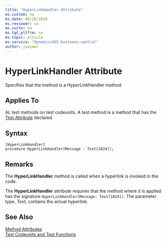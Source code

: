 ```yaml
---
title: "HyperLinkHandler Attribute"
ms.custom: na
ms.date: 08/26/2019
ms.reviewer: na
ms.suite: na
ms.tgt_pltfrm: na
ms.topic: article
ms.service: "dynamics365-business-central"
author: jswymer
---
```


# HyperLinkHandler Attribute

Specifies that the method is a HyperLinkHandler method.

## Applies To  
AL test methods on test codeunits. A test method is a method that has the [Test Attribute](devenv-test-attribute.md) declared. 

## Syntax  
  
```  
[HyperLinkHandler]
procedure HyperLinkHandler(Message : Text[1024]);
```    
  
## Remarks

The **HyperLinkHandler** method is called when a hyperlink is invoked in the code.

The **HyperLinkHandler** attribute requires that the method where it is applied has the signature `HyperLinkHandler(Message: Text[1024])`. The parameter type, *Text*,  contains the actual hyperlink.

## See Also  
[Method Attributes](devenv-method-attributes.md)  
[Test Codeunits and Test Functions](../devenv-test-codeunits-and-test-methods.md)